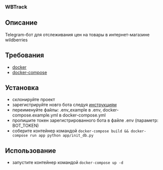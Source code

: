 ### WBTrack

## Описание
Telegram-бот для отслеживания цен на товары в интернет-магазине wildberries 

## Требования

* [docker](https://www.docker.com/) 
* [docker-compose](https://docs.docker.com/compose/install/) 

## Установка

* склонируйте проект
* зарегистрируйте новго бота следуя [инструкциям](https://tlgrm.ru/docs/bots#kak-sozdat-bota)
* переименуйте файлы: .env_example в .env, docker-compose.example.yml в docker-compose.yml 
* пропишите токен зарегистрированного бота в файле .env (параметр: BOT_TOKEN)
* соберите контейнер командой `docker-compose build && docker-compose run app python app/init_db.py`  

## Использование

* запустите контейнер командой `docker-compose up -d`
